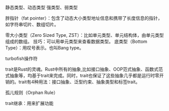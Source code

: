静态类型、动态类型
强类型、弱类型

胖指针（fat pointer）：包含了动态大小类型地址信息和携带了长度信息的指针，如字符串切片、数组切片。

零大小类型（Zero Sized Type, ZST）：比如单元类型、单元结构体，由单元类型组成的数组。
技巧：可以用单元类型来查看数据类型。
底类型（Bottom Type）：用叹号表示。也叫Bang type。

turbofish操作符

trait是Rust的灵魂。Rust中所有的抽象,比如接口抽象、OOP范式抽象、函数式范式抽象等，均基于trait来完成。同时，trait也保证了这些抽象几乎都是运行时零开销的。trait有4种用法：接口抽象、泛型约束、抽象类型和标签trait。

孤儿规则（Orphan Rule）

trait继承：用来扩展功能
